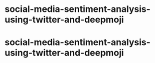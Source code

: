 # social-media-sentiment-analysis-using-twitter-and-deepmoji
# social-media-sentiment-analysis-using-twitter-and-deepmoji
